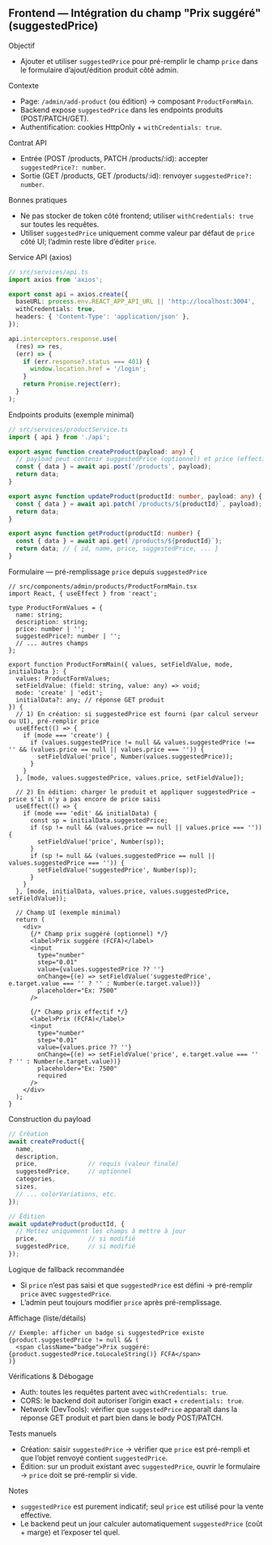 ## Frontend — Intégration du champ "Prix suggéré" (suggestedPrice)

Objectif
- Ajouter et utiliser `suggestedPrice` pour pré-remplir le champ `price` dans le formulaire d’ajout/édition produit côté admin.

Contexte
- Page: `/admin/add-product` (ou édition) → composant `ProductFormMain`.
- Backend expose `suggestedPrice` dans les endpoints produits (POST/PATCH/GET).
- Authentification: cookies HttpOnly + `withCredentials: true`.

Contrat API
- Entrée (POST /products, PATCH /products/:id): accepter `suggestedPrice?: number`.
- Sortie (GET /products, GET /products/:id): renvoyer `suggestedPrice?: number`.

Bonnes pratiques
- Ne pas stocker de token côté frontend; utiliser `withCredentials: true` sur toutes les requêtes.
- Utiliser `suggestedPrice` uniquement comme valeur par défaut de `price` côté UI; l’admin reste libre d’éditer `price`.

Service API (axios)
```ts
// src/services/api.ts
import axios from 'axios';

export const api = axios.create({
  baseURL: process.env.REACT_APP_API_URL || 'http://localhost:3004',
  withCredentials: true,
  headers: { 'Content-Type': 'application/json' },
});

api.interceptors.response.use(
  (res) => res,
  (err) => {
    if (err.response?.status === 401) {
      window.location.href = '/login';
    }
    return Promise.reject(err);
  }
);
```

Endpoints produits (exemple minimal)
```ts
// src/services/productService.ts
import { api } from './api';

export async function createProduct(payload: any) {
  // payload peut contenir suggestedPrice (optionnel) et price (effectif)
  const { data } = await api.post('/products', payload);
  return data;
}

export async function updateProduct(productId: number, payload: any) {
  const { data } = await api.patch(`/products/${productId}`, payload);
  return data;
}

export async function getProduct(productId: number) {
  const { data } = await api.get(`/products/${productId}`);
  return data; // { id, name, price, suggestedPrice, ... }
}
```

Formulaire — pré-remplissage `price` depuis `suggestedPrice`
```tsx
// src/components/admin/products/ProductFormMain.tsx
import React, { useEffect } from 'react';

type ProductFormValues = {
  name: string;
  description: string;
  price: number | '';
  suggestedPrice?: number | '';
  // ... autres champs
};

export function ProductFormMain({ values, setFieldValue, mode, initialData }: {
  values: ProductFormValues;
  setFieldValue: (field: string, value: any) => void;
  mode: 'create' | 'edit';
  initialData?: any; // réponse GET produit
}) {
  // 1) En création: si suggestedPrice est fourni (par calcul serveur ou UI), pré-remplir price
  useEffect(() => {
    if (mode === 'create') {
      if (values.suggestedPrice != null && values.suggestedPrice !== '' && (values.price == null || values.price === '')) {
        setFieldValue('price', Number(values.suggestedPrice));
      }
    }
  }, [mode, values.suggestedPrice, values.price, setFieldValue]);

  // 2) En édition: charger le produit et appliquer suggestedPrice → price s'il n'y a pas encore de price saisi
  useEffect(() => {
    if (mode === 'edit' && initialData) {
      const sp = initialData.suggestedPrice;
      if (sp != null && (values.price == null || values.price === '')) {
        setFieldValue('price', Number(sp));
      }
      if (sp != null && (values.suggestedPrice == null || values.suggestedPrice === '')) {
        setFieldValue('suggestedPrice', Number(sp));
      }
    }
  }, [mode, initialData, values.price, values.suggestedPrice, setFieldValue]);

  // Champ UI (exemple minimal)
  return (
    <div>
      {/* Champ prix suggéré (optionnel) */}
      <label>Prix suggéré (FCFA)</label>
      <input
        type="number"
        step="0.01"
        value={values.suggestedPrice ?? ''}
        onChange={(e) => setFieldValue('suggestedPrice', e.target.value === '' ? '' : Number(e.target.value))}
        placeholder="Ex: 7500"
      />

      {/* Champ prix effectif */}
      <label>Prix (FCFA)</label>
      <input
        type="number"
        step="0.01"
        value={values.price ?? ''}
        onChange={(e) => setFieldValue('price', e.target.value === '' ? '' : Number(e.target.value))}
        placeholder="Ex: 7500"
        required
      />
    </div>
  );
}
```

Construction du payload
```ts
// Création
await createProduct({
  name,
  description,
  price,              // requis (valeur finale)
  suggestedPrice,     // optionnel
  categories,
  sizes,
  // ... colorVariations, etc.
});

// Édition
await updateProduct(productId, {
  // Mettez uniquement les champs à mettre à jour
  price,              // si modifié
  suggestedPrice,     // si modifié
});
```

Logique de fallback recommandée
- Si `price` n’est pas saisi et que `suggestedPrice` est défini → pré-remplir `price` avec `suggestedPrice`.
- L’admin peut toujours modifier `price` après pré-remplissage.

Affichage (liste/détails)
```tsx
// Exemple: afficher un badge si suggestedPrice existe
{product.suggestedPrice != null && (
  <span className="badge">Prix suggéré: {product.suggestedPrice.toLocaleString()} FCFA</span>
)}
```

Vérifications & Débogage
- Auth: toutes les requêtes partent avec `withCredentials: true`.
- CORS: le backend doit autoriser l’origin exact + `credentials: true`.
- Network (DevTools): vérifier que `suggestedPrice` apparaît dans la réponse GET produit et part bien dans le body POST/PATCH.

Tests manuels
- Création: saisir `suggestedPrice` → vérifier que `price` est pré-rempli et que l’objet renvoyé contient `suggestedPrice`.
- Édition: sur un produit existant avec `suggestedPrice`, ouvrir le formulaire → `price` doit se pré-remplir si vide.

Notes
- `suggestedPrice` est purement indicatif; seul `price` est utilisé pour la vente effective.
- Le backend peut un jour calculer automatiquement `suggestedPrice` (coût + marge) et l’exposer tel quel.



















